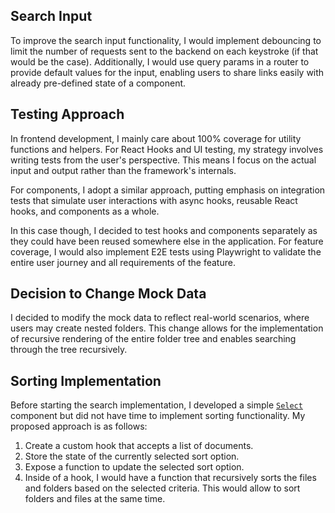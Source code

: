 ## Search Input
To improve the search input functionality, I would implement debouncing to limit the number of requests sent to the backend on each keystroke (if that would be the case). Additionally, I would use query params in a router to provide default values for the input, enabling users to share links easily with already pre-defined state of a component.

## Testing Approach
In frontend development, I mainly care about 100% coverage for utility functions and helpers. For React Hooks and UI testing, my strategy involves writing tests from the user's perspective. This means I focus on the actual input and output rather than the framework's internals. 

For components, I adopt a similar approach, putting emphasis on integration tests that simulate user interactions with async hooks, reusable React hooks, and components as a whole.

In this case though, I decided to test hooks and components separately as they could have been reused somewhere else in the application. For feature coverage, I would also implement E2E tests using Playwright to validate the entire user journey and all requirements of the feature.

## Decision to Change Mock Data
I decided to modify the mock data to reflect real-world scenarios, where users may create nested folders. This change allows for the implementation of recursive rendering of the entire folder tree and enables searching through the tree recursively.

## Sorting Implementation
Before starting the search implementation, I developed a simple [`Select`](../src/components/select.tsx) component but did not have time to implement sorting functionality. My proposed approach is as follows:

1. Create a custom hook that accepts a list of documents.
2. Store the state of the currently selected sort option.
3. Expose a function to update the selected sort option.
4. Inside of a hook, I would have a function that recursively sorts the files and folders based on the selected criteria. This would allow to sort folders and files at the same time.